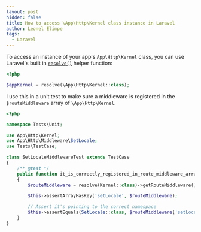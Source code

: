 ```yaml
---
layout: post
hidden: false
title: How to access \App\Http\Kernel class instance in Laravel
author: Leonel Elimpe
tags:
  - Laravel
---
```

To access an instance of your app's `App\Http\Kernel` class, you can use Laravel's built in [`resolve()`](https://laravel.com/docs/7.x/helpers#method-resolve) helper function:

```php
<?php

$appKernel = resolve(\App\Http\Kernel::class);
```

I use this in a unit test to make sure a middleware is registered in the `$routeMiddleware` array of `\App\Http\Kernel`.

```php
<?php

namespace Tests\Unit;

use App\Http\Kernel;
use App\Http\Middleware\SetLocale;
use Tests\TestCase;

class SetLocaleMiddlewareTest extends TestCase
{
    /** @test */
    public function it_is_correctly_registered_in_route_middleware_array_of_the_http_kernel()
    {
        $routeMiddleware = resolve(Kernel::class)->getRouteMiddleware();

        $this->assertArrayHasKey('setLocale', $routeMiddleware);

        // Assert it's pointing to the correct namespace
        $this->assertEquals(SetLocale::class, $routeMiddleware['setLocale']);
    }
}

```